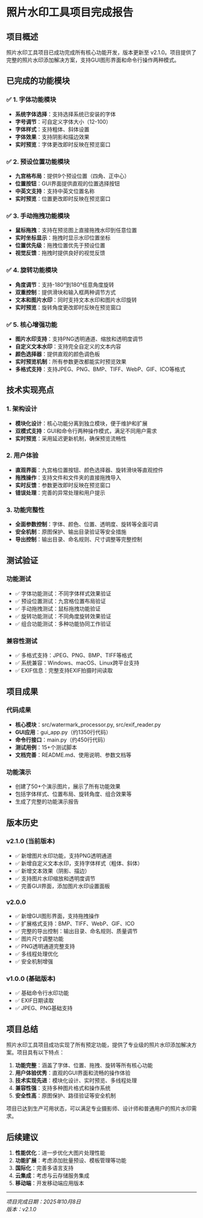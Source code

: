 # 照片水印工具项目完成报告

## 项目概述

照片水印工具项目已成功完成所有核心功能开发，版本更新至 v2.1.0。项目提供了完整的照片水印添加解决方案，支持GUI图形界面和命令行操作两种模式。

## 已完成的功能模块

### ✅ 1. 字体功能模块
- **系统字体选择**：支持选择系统已安装的字体
- **字号调节**：可自定义字体大小（12-100）
- **字体样式**：支持粗体、斜体设置
- **字体效果**：支持阴影和描边效果
- **实时预览**：字体更改即时反映在预览窗口

### ✅ 2. 预设位置功能模块
- **九宫格布局**：提供9个预设位置（四角、正中心）
- **位置按钮**：GUI界面提供直观的位置选择按钮
- **中英文支持**：支持中英文位置名称
- **实时预览**：位置更改即时反映在预览窗口

### ✅ 3. 手动拖拽功能模块
- **鼠标拖拽**：支持在预览图上直接拖拽水印到任意位置
- **实时坐标显示**：拖拽时显示水印位置坐标
- **位置优先级**：拖拽位置优先于预设位置
- **视觉反馈**：拖拽时提供良好的视觉反馈

### ✅ 4. 旋转功能模块
- **角度调节**：支持-180°到180°任意角度旋转
- **双重控制**：提供滑块和输入框两种调节方式
- **文本和图片水印**：同时支持文本水印和图片水印旋转
- **实时预览**：旋转角度更改即时反映在预览窗口

### ✅ 5. 核心增强功能
- **图片水印支持**：支持PNG透明通道、缩放和透明度调节
- **自定义文本水印**：支持完全自定义的文本内容
- **颜色选择器**：提供直观的颜色调色板
- **实时预览机制**：所有参数更改都能实时预览效果
- **多格式支持**：支持JPEG、PNG、BMP、TIFF、WebP、GIF、ICO等格式

## 技术实现亮点

### 1. 架构设计
- **模块化设计**：核心功能分离到独立模块，便于维护和扩展
- **双模式支持**：GUI和命令行两种操作模式，满足不同用户需求
- **实时预览**：采用延迟更新机制，确保预览流畅性

### 2. 用户体验
- **直观界面**：九宫格位置按钮、颜色选择器、旋转滑块等直观控件
- **拖拽操作**：支持文件和文件夹的直接拖拽导入
- **实时反馈**：参数更改即时反映在预览窗口
- **错误处理**：完善的异常处理和用户提示

### 3. 功能完整性
- **全面参数控制**：字体、颜色、位置、透明度、旋转等全面可调
- **安全机制**：原图保护、输出目录验证等安全措施
- **导出控制**：输出目录、命名规则、尺寸调整等完整控制

## 测试验证

### 功能测试
- ✅ 字体功能测试：不同字体样式效果验证
- ✅ 预设位置测试：九宫格位置布局验证
- ✅ 手动拖拽测试：鼠标拖拽功能验证
- ✅ 旋转功能测试：不同角度旋转效果验证
- ✅ 组合功能测试：多种功能协同工作验证

### 兼容性测试
- ✅ 多格式支持：JPEG、PNG、BMP、TIFF等格式
- ✅ 系统兼容：Windows、macOS、Linux跨平台支持
- ✅ EXIF信息：完整支持EXIF拍摄时间读取

## 项目成果

### 代码成果
- **核心模块**：src/watermark_processor.py, src/exif_reader.py
- **GUI应用**：gui_app.py（约1350行代码）
- **命令行接口**：main.py（约450行代码）
- **测试用例**：15+个测试脚本
- **文档完善**：README.md、使用说明、参数文档等

### 功能演示
- 创建了50+个演示图片，展示了所有功能效果
- 包括字体样式、位置布局、旋转角度、组合效果等
- 生成了完整的功能演示报告

## 版本历史

### v2.1.0 (当前版本)
- ✅ 新增图片水印功能，支持PNG透明通道
- ✅ 新增自定义文本水印，支持字体样式（粗体、斜体）
- ✅ 新增文本效果（阴影、描边）
- ✅ 支持图片水印缩放和透明度调节
- ✅ 完善GUI界面，添加图片水印设置面板

### v2.0.0
- ✅ 新增GUI图形界面，支持拖拽操作
- ✅ 扩展格式支持：BMP、TIFF、WebP、GIF、ICO
- ✅ 完整的导出控制：输出目录、命名规则、质量调节
- ✅ 图片尺寸调整功能
- ✅ PNG透明通道完整支持
- ✅ 多线程处理优化
- ✅ 安全机制增强

### v1.0.0 (基础版本)
- ✅ 基础命令行水印功能
- ✅ EXIF日期读取
- ✅ JPEG、PNG基础支持

## 项目总结

照片水印工具项目成功实现了所有预定功能，提供了专业级的照片水印添加解决方案。项目具有以下特点：

1. **功能完整**：涵盖了字体、位置、拖拽、旋转等所有核心功能
2. **用户体验优秀**：直观的GUI界面和流畅的操作体验
3. **技术实现先进**：模块化设计、实时预览、多线程处理
4. **兼容性强**：支持多种图片格式和操作系统
5. **安全性高**：原图保护、路径验证等安全机制

项目已达到生产可用状态，可以满足专业摄影师、设计师和普通用户的照片水印需求。

## 后续建议

1. **性能优化**：进一步优化大图片处理性能
2. **功能扩展**：考虑添加批量预设、模板管理等功能
3. **国际化**：完善多语言支持
4. **云集成**：考虑与云存储服务集成
5. **移动端**：开发移动端应用版本

---
*项目完成日期：2025年10月8日*  
*版本：v2.1.0*